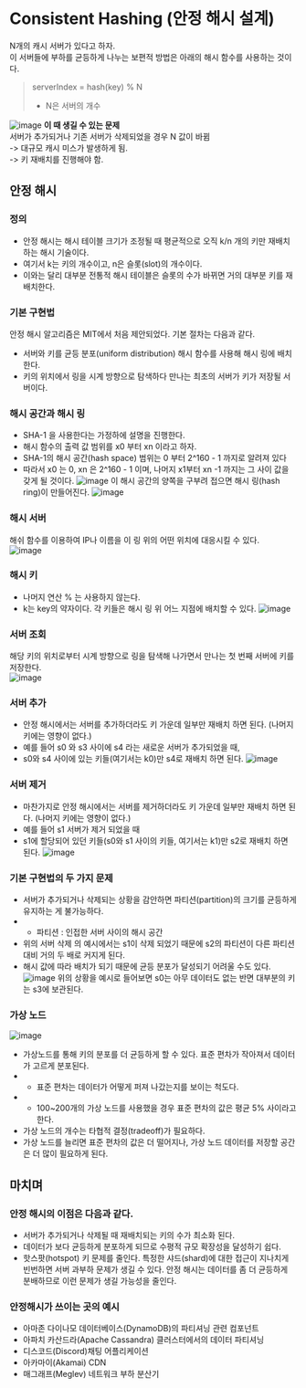 # Consistent Hashing (안정 해시 설계)
N개의 캐시 서버가 있다고 하자.      
이 서버들에 부하를 균등하게 나누는 보편적 방법은 아래의 해시 함수를 사용하는 것이다.     
> serverIndex = hash(key) % N     
> * N은 서버의 개수
       
![image](https://github.com/user-attachments/assets/96314bcb-177d-40a2-b1f9-0baed8072763)
**이 때 생길 수 있는 문제**      
서버가 추가되거나 기존 서버가 삭제되었을 경우 N 값이 바뀜     
-> 대규모 캐시 미스가 발생하게 됨.      
-> 키 재배치를 진행해야 함.
## 안정 해시
### 정의
- 안정 해시는 해시 테이블 크기가 조정될 때 평균적으로 오직 k/n 개의 키만 재배치하는 해시 기술이다.
- 여기서 k는 키의 개수이고, n은 슬롯(slot)의 개수이다.
- 이와는 달리 대부분 전통적 해시 테이블은 슬롯의 수가 바뀌면 거의 대부분 키를 재배치한다.
### 기본 구현법
안정 해시 알고리즘은 MIT에서 처음 제안되었다. 기본 절차는 다음과 같다.    
- 서버와 키를 균등 분포(uniform distribution) 해시 함수를 사용해 해시 링에 배치한다.
- 키의 위치에서 링을 시계 방향으로 탐색하다 만나는 최초의 서버가 키가 저장될 서버이다.
### 해시 공간과 해시 링
- SHA-1 을 사용한다는 가정하에 설명을 진행한다.
- 해시 함수의 출력 값 범위를 x0 부터 xn 이라고 하자.
- SHA-1의 해시 공간(hash space) 범위는 0 부터 2^160 - 1 까지로 알려져 있다
- 따라서 x0 는 0, xn 은 2^160 - 1 이며, 나머지 x1부터 xn -1 까지는 그 사이 값을 갖게 될 것이다.
![image](https://github.com/user-attachments/assets/799e75d3-c42a-4ecd-84f0-dda319c4632d)
이 해시 공간의 양쪽을 구부려 접으면 해시 링(hash ring)이 만들어진다.
![image](https://github.com/user-attachments/assets/3b714787-848a-41c8-a16f-e810b453d911)
### 해시 서버
해쉬 함수를 이용하여 IP나 이름을 이 링 위의 어떤 위치에 대응시킬 수 있다.     
![image](https://github.com/user-attachments/assets/067b0092-8e47-4d05-8292-ec52a134d916)
### 해시 키
- 나머지 연산 % 는 사용하지 않는다.
- k는 key의 약자이다. 각 키들은 해시 링 위 어느 지점에 배치할 수 있다.
![image](https://github.com/user-attachments/assets/e4a42c92-023e-4a92-9dbb-9836098a6d93)
### 서버 조회
해당 키의 위치로부터 시계 방향으로 링을 탐색해 나가면서 만나는 첫 번째 서버에 키를 저장한다.     
![image](https://github.com/user-attachments/assets/ea55b14f-9cae-4836-9bd4-2508e80d05f1)
### 서버 추가
- 안정 해시에서는 서버를 추가하더라도 키 가운데 일부만 재배치 하면 된다. (나머지 키에는 영향이 없다.)
- 예를 들어 s0 와 s3 사이에 s4 라는 새로운 서버가 추가되었을 때,
- s0와 s4 사이에 있는 키들(여기서는 k0)만 s4로 재배치 하면 된다.
![image](https://github.com/user-attachments/assets/a1f0b28e-8d0f-4b38-944d-918e9f8bd4ec)
### 서버 제거
- 마찬가지로 안정 해시에서는 서버를 제거하더라도 키 가운데 일부만 재배치 하면 된다. (나머지 키에는 영향이 없다.)
- 예를 들어 s1 서버가 제거 되었을 때
- s1에 할당되어 있던 키들(s0와 s1 사이의 키들, 여기서는 k1)만 s2로 재배치 하면 된다.
![image](https://github.com/user-attachments/assets/2395782b-55b7-4b8b-a7c6-1f93f95c973d)
### 기본 구현법의 두 가지 문제
- 서버가 추가되거나 삭제되는 상황을 감안하면 파티션(partition)의 크기를 균등하게 유지하는 게 불가능하다.
- * 파티션 : 인접한 서버 사이의 해시 공간
- 위의 서버 삭제 의 예시에서는 s1이 삭제 되었기 때문에 s2의 파티션이 다른 파티션 대비 거의 두 배로 커지게 된다.
- 해시 값에 따라 배치가 되기 때문에 균등 분포가 달성되기 어려울 수도 있다.
![image](https://github.com/user-attachments/assets/fcb0fe05-ace9-4adb-a8b9-bb120827e40c)
위의 상황을 예시로 들어보면 s0는 아무 데이터도 없는 반면 대부분의 키는 s3에 보관된다.      
### 가상 노드
![image](https://github.com/user-attachments/assets/d1995fce-ef5f-442a-acb2-1957c5b656f9)
- 가상노드를 통해 키의 분포를 더 균등하게 할 수 있다. 표준 편차가 작아져서 데이터가 고르게 분포된다.
- * 표준 편차는 데이터가 어떻게 퍼져 나갔는지를 보이는 척도다.
- * 100~200개의 가상 노드를 사용했을 경우 표준 편차의 값은 평균 5% 사이라고 한다.
- 가상 노드의 개수는 타협적 결정(tradeoff)가 필요하다.
- 가상 노드를 늘리면 표준 편차의 값은 더 떨어지나, 가상 노드 데이터를 저장할 공간은 더 많이 필요하게 된다.
## 마치며
### 안정 해시의 이점은 다음과 같다.
- 서버가 추가되거나 삭제될 때 재배치되는 키의 수가 최소화 된다.
- 데이터가 보다 균등하게 분포하게 되므로 수평적 규모 확장성을 달성하기 쉽다.
- 핫스팟(hotspot) 키 문제를 줄인다. 특정한 샤드(shard)에 대한 접근이 지나치게 빈번하면 서버 과부하 문제가 생길 수 있다. 안정 해시는 데이터를 좀 더 균등하게 분배하므로 이런 문제가 생길 가능성을 줄인다.
### 안정해시가 쓰이는 곳의 예시
- 아마존 다이나모 데이터베이스(DynamoDB)의 파티셔닝 관련 컴포넌트
- 아파치 카산드라(Apache Cassandra) 클러스터에서의 데이터 파티셔닝
- 디스코드(Discord)채팅 어플리케이션
- 아카마이(Akamai) CDN
- 매그래프(Meglev) 네트워크 부하 분산기
